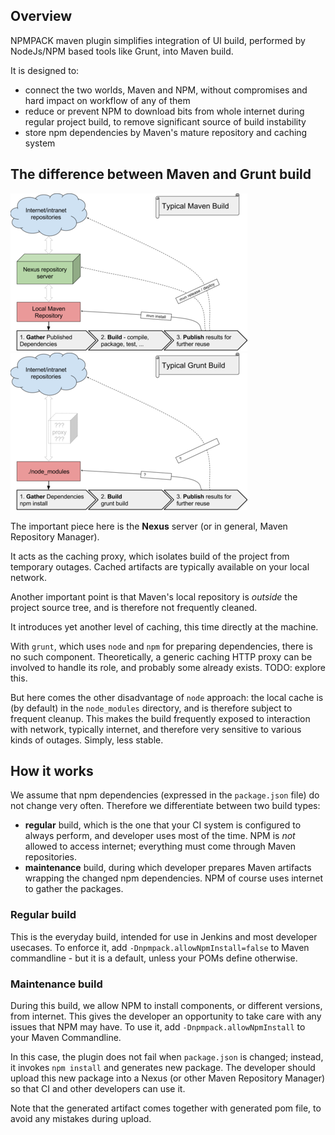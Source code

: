 ## Overview

NPMPACK maven plugin simplifies integration of UI build, performed by NodeJs/NPM based tools like Grunt, into Maven build.

It is designed to:

- connect the two worlds, Maven and NPM, without compromises and hard impact on workflow of any of them
- reduce or prevent NPM to download bits from whole internet during regular project build, to remove significant source of build instability
- store npm dependencies by Maven's mature repository and caching system

## The difference between Maven and Grunt build

![Typical Maven Build](npmpack-TypicalMavenBuild.png)
![Typical Grunt Build](npmpack-TypicalGruntBuild.png)

The important piece here is the **Nexus** server (or in general, Maven Repository Manager).

It acts as the caching proxy, which isolates build of the project from temporary outages. Cached artifacts are typically available on your local network.

Another important point is that Maven's local repository is *outside* the project source tree, and is therefore not frequently cleaned. 

It introduces yet another level of caching, this time directly at the machine. 



With `grunt`, which uses `node` and `npm` for preparing dependencies, there is no such component.
Theoretically, a generic caching HTTP proxy can be involved to handle its role, and probably some already exists. TODO: explore this.

But here comes the other disadvantage of `node` approach: the local cache is (by default) in the `node_modules` directory, and is therefore subject to frequent cleanup.
This makes the build frequently exposed to interaction with network, typically internet, and therefore very sensitive to various kinds of outages. Simply, less stable. 

## How it works

We assume that npm dependencies (expressed in the `package.json` file) do not change very often.
Therefore we differentiate between two build types:

* **regular** build, which is the one that your CI system is configured to always perform, and developer uses most of the time. NPM is *not* allowed to access internet; everything must come through Maven repositories.
* **maintenance** build, during which developer prepares Maven artifacts wrapping the changed npm dependencies. NPM of course uses internet to gather the packages.

### Regular build
This is the everyday build, intended for use in Jenkins and most developer usecases.
To enforce it, add `-Dnpmpack.allowNpmInstall=false` to Maven commandline - but it is a default, unless your POMs define otherwise.

### Maintenance build
During this build, we allow NPM to install components, or different versions, from internet.
This gives the developer an opportunity to take care with any issues that NPM may have.
To use it, add `-Dnpmpack.allowNpmInstall` to your Maven Commandline.

In this case, the plugin does not fail when `package.json` is changed; instead, it invokes `npm install` and generates new package. The developer should upload this new package into a Nexus (or other Maven Repository Manager) so that CI and other developers can use it.

Note that the generated artifact comes together with generated pom file, to avoid any mistakes during upload.
